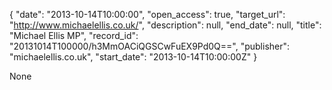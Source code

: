 {
  "date": "2013-10-14T10:00:00", 
  "open_access": true, 
  "target_url": "http://www.michaelellis.co.uk/", 
  "description": null, 
  "end_date": null, 
  "title": "Michael Ellis MP", 
  "record_id": "20131014T100000/h3MmOACiQGSCwFuEX9Pd0Q==", 
  "publisher": "michaelellis.co.uk", 
  "start_date": "2013-10-14T10:00:00Z"
}

None